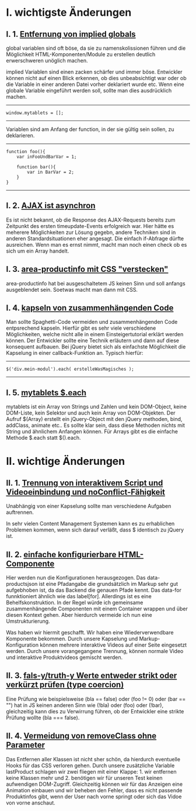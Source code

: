 I. wichtigste Änderungen
================================

I. 1. [Entfernung von implied globals](https://github.com/aFarkas/tutorial_review_tmp/commit/f5cfe4a9b88d389edb63be956c69bbb5d8c7c673)
------------------

global variablen sind oft böse, da sie zu namenskolissionen führen und die Möglichkeit HTML-Komponenten/Module zu erstellen deutlich erwerschweren unöglich machen.

implied Variablen sind einen zacken schärfer und immer böse. Entwickler können nicht auf einen Blick erkennen, ob dies unbeabsichtigt war oder ob die Variable in einer anderen Datei vorher deklariert wurde etc. Wenn eine globale Variable eingeführt werden soll, sollte man dies ausdrücklich machen.

---------------
	window.mytablets = [];
---------------

Variablen sind am Anfang der function, in der sie gültig sein sollen, zu deklarieren.

---------------
	function foo(){
		var inFooUndBarVar = 1;
		
		function bar(){
			var in BarVar = 2;
		}
	}
---------------



I. 2. [AJAX ist asynchron](https://github.com/aFarkas/tutorial_review_tmp/commit/cd33a169daada6fa0143598282f25071189890e3)
------------------

Es ist nicht bekannt, ob die Response des AJAX-Requests bereits zum Zeitpunkt des ersten timeupdate-Events erfolgreich war. Hier hätte es meherere Möglichkeiten zur Lösung gegebn, andere Techniken sind in anderen Standardsituationen eher angesagt. Die einfach if-Abfrage dürfte ausreichen. Wenn man es ernst nimmt, macht man noch einen check ob es sich um ein Array handelt.


I. 3. [area-productinfo mit CSS "verstecken"](https://github.com/aFarkas/tutorial_review_tmp/commit/4d00b034f30cdf3ce85db2fec161bacad0251f06)
------------------

area-productinfo hat bei ausgeschaltetem JS keinen Sinn und soll anfangs ausgeblendet sein. Soetwas macht man dann mit CSS.


I. 4. [kapseln von zusammenhängenden Code](https://github.com/aFarkas/tutorial_review_tmp/commit/b7f45f6e9caeae772a55cf730576dfbe44bb15eb)
------------------

Man sollte Spaghetti-Code vermeiden und zusammenhängenden Code entpsrechend kapseln. Hierfür gibt es sehr viele verschiedene Möglichkeiten, welche nicht alle in einem Einsteigertutorial erklärt werden können. Der Entwickler sollte eine Technik erläutern und dann auf diese konsequent aufbauen. Bei jQuery bietet sich als einfachste Möglichkeit die Kapselung in einer callback-Funktion an. Typisch hierfür:

---------------
	$('div.mein-modul').each( erstelleWasMagisches );
---------------


I. 5. [mytablets $.each](https://github.com/aFarkas/tutorial_review_tmp/commit/f3f3b502757e3910bb0aac5a494f06bf21837538)
------------------

mytablets ist ein Array von Strings und Zahlen und kein DOM-Object, keine DOM-Liste, kein Selektor und auch kein Array von DOM-Objekten. Der Aufruf $(Array) erstellt ein jQuery-Object mit den jQuery methoden, bind, addClass, animate etc.. Es sollte klar sein, dass diese Methoden nichts mit String und ähnlichem Anfangen können. Für Arrays gibt es die einfache Methode $.each statt $().each.

II. wichtige Änderungen
================================

II. 1. [Trennung von interaktivem Script und Videoeinbindung und noConflict-Fähigkeit](https://github.com/aFarkas/tutorial_review_tmp/commit/96a4152ee8848a7075b857d39a2ab889a5af9705)
------------------

Unabhängig von einer Kapselung sollte man verschiedene Aufgaben auftrennen.

In sehr vielen Content Management Systemen kann es zu erhablichen Problemen kommen, wenn sich darauf verläßt, dass $ identisch zu jQuery ist. 

II. 2. [einfache konfigurierbare HTML-Componente](https://github.com/aFarkas/tutorial_review_tmp/commit/9a3588c1d1f05873f440aaa67752310ce273e55b)
------------------

Hier werden nun die Konfigurationen herausgezogen. Das data-productsjson ist eine Pfadangabe die grundsätzlich im Markup sehr gut aufgebhoben ist, da das Backend die genauen Pfade kennt. Das data-for funnktioniert ähnlich wie das label[for]. Allerdings ist es eine Behelfskonstruktion. In der Regel würde ich gemeinsame zusammenhängende Componenten mit einem Container wrappen und über diesen Kontext gehen. Aber hierdurch vermeide ich nun eine Umstrukturierung.

Was haben wir hiermit geschafft. Wir haben eine Wiederverwendbare Komponente bekommen. Durch unsere Kapselung und Markup-Konfiguration können mehrere interaktive Videos auf einer Seite eingesetzt werden. Durch unsere vorangegangene Trennung, können normale Video und interaktive Produktvideos gemischt werden.

II. 3. [fals-y/truth-y Werte entweder strikt oder verkürzt prüfen (type coercion)](https://github.com/aFarkas/tutorial_review_tmp/commit/76e4c4bc7d0c9a934a7f6ef7413661784e291633)
------------------

Eine Prüfung wie beispielsweise (bla == false) oder (foo != 0) oder (bar == "") hat in JS keinen anderen Sinn wie (!bla) oder (foo) oder (!bar), gleichzeitig kann dies zu Verwirrung führen, ob der Entwickler eine strikte Prüfung wollte (bla === false).

II. 4. [Vermeidung von removeClass ohne Parameter](https://github.com/aFarkas/tutorial_review_tmp/commit/22f1583c8a022c84beecc1d0f2ffd4697f87cfdc)
------------------

Das Entfernen aller Klassen ist nicht sher schön, da hierdurch eventuelle Hooks für das CSS verloren gehen. Durch unsere zusätzliche Variable lastProduct schlagen wir zwei fliegen mit einer Klappe: 1. wir entfernen keine Klassen mehr und 2. benötigen wir für unseren Test keinen aufwendigen DOM-Zugriff. Gleichzeitig können wir für das Anzeigen eine Animation einbauen und wir beheben den Fehler, dass es nicht passende Produktinfos gibt, wenn der User nach vorne springt oder sich das Vidoe von vorne anschaut.

 